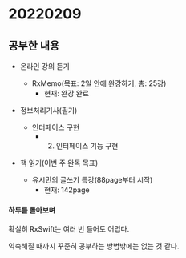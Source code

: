 # 20220209

## 공부한 내용
+ 온라인 강의 듣기  
  - RxMemo(목표: 2일 안에 완강하기, 총: 25강)
    * 현재: 완강 완료
    
+ 정보처리기사(필기)
    * 인터페이스 구현
      + 2. 인터페이스 기능 구현

+ 책 읽기(이번 주 완독 목표)
  - 유시민의 글쓰기 특강(88page부터 시작)
    * 현재: 142page

#### 하루를 돌아보며
확실히 RxSwift는 여러 번 들어도 어렵다.

익숙해질 때까지 꾸준히 공부하는 방법밖에는 없는 것 같다.
